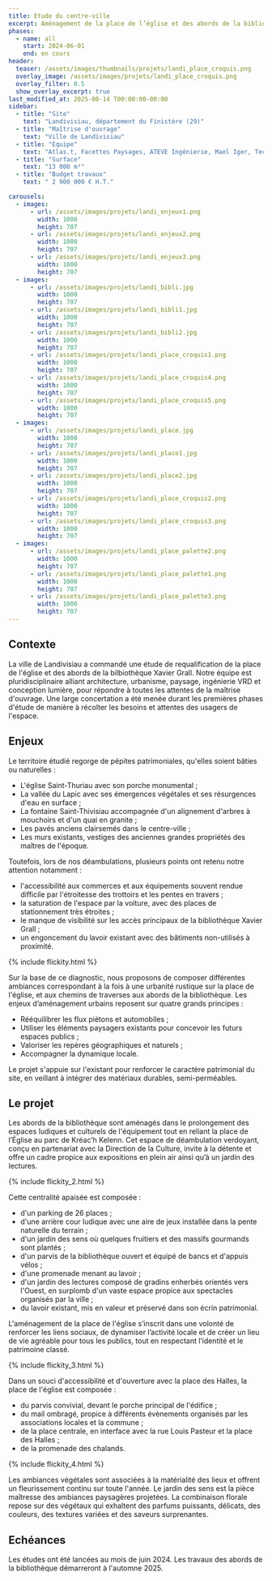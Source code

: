```yaml
---
title: Etude du centre-ville
excerpt: Aménagement de la place de l’église et des abords de la bibliothèque
phases:
  - name: all
    start: 2024-06-01
    end: en cours
header:
  teaser: /assets/images/thumbnails/projets/landi_place_croquis.png
  overlay_image: /assets/images/projets/landi_place_croquis.png
  overlay_filter: 0.5
  show_overlay_excerpt: true
last_modified_at: 2025-08-14 T00:00:00-00:00
sidebar:
  - title: "Site"
    text: "Landivisiau, département du Finistère (29)"
  - title: "Maîtrise d'ouvrage"
    text: "Ville de Landivisiau"
  - title: "Equipe"
    text: "Atlas.t, Facettes Paysages, ATEVE Ingénierie, Mael Iger, Technilampes"
  - title: "Surface"
    text: "13 000 m²"
  - title: "Budget travaux"
    text: " 2 900 000 € H.T."

carousels:
  - images:
      - url: /assets/images/projets/landi_enjeux1.png
        width: 1000
        height: 707
      - url: /assets/images/projets/landi_enjeux2.png
        width: 1000
        height: 707
      - url: /assets/images/projets/landi_enjeux3.png
        width: 1000
        height: 707
  - images:
      - url: /assets/images/projets/landi_bibli.jpg
        width: 1000
        height: 707
      - url: /assets/images/projets/landi_bibli1.jpg
        width: 1000
        height: 707
      - url: /assets/images/projets/landi_bibli2.jpg
        width: 1000
        height: 707
      - url: /assets/images/projets/landi_place_croquis1.png
        width: 1000
        height: 707
      - url: /assets/images/projets/landi_place_croquis4.png
        width: 1000
        height: 707
      - url: /assets/images/projets/landi_place_croquis5.png
        width: 1000
        height: 707
  - images:
      - url: /assets/images/projets/landi_place.jpg
        width: 1000
        height: 707
      - url: /assets/images/projets/landi_place1.jpg
        width: 1000
        height: 707
      - url: /assets/images/projets/landi_place2.jpg
        width: 1000
        height: 707
      - url: /assets/images/projets/landi_place_croquis2.png
        width: 1000
        height: 707
      - url: /assets/images/projets/landi_place_croquis3.png
        width: 1000
        height: 707
  - images:
      - url: /assets/images/projets/landi_place_palette2.png
        width: 1000
        height: 707
      - url: /assets/images/projets/landi_place_palette1.png
        width: 1000
        height: 707
      - url: /assets/images/projets/landi_place_palette3.png
        width: 1000
        height: 707
---
```

## Contexte

La ville de Landivisiau a commandé une étude de requalification de la place de l'église et des abords de la bilbiothèque Xavier Grall.
Notre équipe est pluridisciplinaire alliant architecture, urbanisme, paysage, ingénierie VRD et conception lumière, pour répondre à toutes les attentes de la maîtrise d'ouvrage.
Une large concertation a été menée durant les premières phases d'étude de manière à récolter les besoins et attentes des usagers de l'espace.

## Enjeux

Le territoire étudié regorge de pépites patrimoniales, qu'elles soient bâties ou naturelles : 
* L'église Saint-Thuriau avec son porche monumental ; 
* La vallée du Lapic avec ses émergences végétales et ses résurgences d'eau en surface ;
* La fontaine Saint-Thivisiau accompagnée d'un alignement d'arbres à mouchoirs et d'un quai en granite ; 
* Les pavés anciens clairsemés dans le centre-ville ; 
* Les murs existants, vestiges des anciennes grandes propriétés des maîtres de l'époque. 


Toutefois, lors de nos déambulations, plusieurs points ont retenu notre attention notamment : 
* l'accessibilité aux commerces et aux équipements souvent rendue difficile par l'étroitesse des trottoirs et les pentes en travers ; 
* la saturation de l'espace par la voiture, avec des places de stationnement très étroites ; 
* le manque de visibilité sur les accès principaux de la bibliothèque Xavier Grall ;
* un engoncement du lavoir existant avec des bâtiments non-utilisés à proximité.

{% include flickity.html %}


Sur la base de ce diagnostic, nous proposons de composer différentes ambiances correspondant à la fois à une urbanité rustique sur la place de l'église, et aux chemins de traverses aux abords de la bibliothèque.
Les enjeux d’aménagement urbains reposent sur quatre grands principes :
* Rééquilibrer les flux piétons et automobiles ;
* Utiliser les éléments paysagers existants pour concevoir les futurs espaces publics ;
* Valoriser les repères géographiques et naturels ; 
* Accompagner la dynamique locale.


Le projet s'appuie sur l'existant pour renforcer le caractère patrimonial du site, en veillant à intégrer des matériaux durables, semi-perméables. 


## Le projet

Les abords de la bibliothèque sont aménagés dans le prolongement des espaces ludiques et culturels de l'équipement tout en reliant la place de l’Église au parc de Kréac’h Kelenn.
Cet espace de déambulation verdoyant, conçu en partenariat avec la Direction de la Culture, invite à la détente et offre un cadre propice aux expositions en plein air ainsi qu’à un jardin des lectures. 

{% include flickity_2.html %} 

Cette centralité apaisée est composée :
* d'un parking de 26 places ;
* d'une arrière cour ludique avec une aire de jeux installée dans la pente naturelle du terrain ;
* d'un jardin des sens où quelques fruitiers et des massifs gourmands sont plantés ;
* d'un parvis de la bibliothèque ouvert et équipé de bancs et d'appuis vélos ;
* d'une promenade menant au lavoir ; 
* d'un jardin des lectures composé de gradins enherbés orientés vers l'Ouest, en surplomb d'un vaste espace propice aux spectacles organisés par la ville ; 
* du lavoir existant, mis en valeur et préservé dans son écrin patrimonial.


L'aménagement de la place de l'église s’inscrit dans une volonté de renforcer les liens sociaux, de dynamiser l’activité locale et de créer un lieu de vie agréable pour tous les publics, tout en respectant l’identité et le patrimoine classé.

{% include flickity_3.html %}

Dans un souci d'accessibilité et d'ouverture avec la place des Halles, la place de l'église est composée :
* du parvis convivial, devant le porche principal de l'édifice ;
* du mail ombragé, propice à différents évènements organisés par les associations locales et la commune ; 
* de la place centrale, en interface avec la rue Louis Pasteur et la place des Halles ; 
* de la promenade des chalands.

{% include flickity_4.html %}

Les ambiances végétales sont associées à la matérialité des lieux et offrent un fleurissement continu sur toute l'année.
Le jardin des sens est la pièce maîtresse des ambiances paysagères projetées. La combinaison florale repose sur des végétaux qui exhaltent des parfums puissants, délicats, des couleurs, des textures variées et des saveurs surprenantes.


## Echéances

Les études ont été lancées au mois de juin 2024. Les travaux des abords de la bibliothèque démarreront à l'automne 2025.


